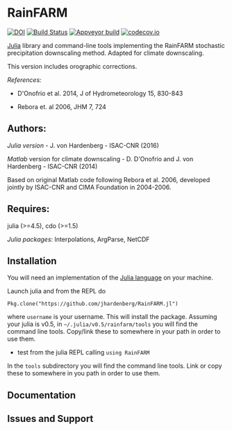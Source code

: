 # RainFARM
[![DOI](https://zenodo.org/badge/75199877.svg)](https://zenodo.org/badge/latestdoi/75199877) [![Build Status](https://travis-ci.org/jhardenberg/RainFARM.jl.svg?branch=master)](https://travis-ci.org/jhardenberg/RainFARM.jl) [![Appveyor build](https://ci.appveyor.com/api/projects/status/agoibqta7c88urfv?svg=true)](https://ci.appveyor.com/project/jhardenberg/rainfarm-jl) [![codecov.io](http://codecov.io/github/jhardenberg/RainFARM.jl/coverage.svg?branch=master)](http://codecov.io/github/jhardenberg/RainFARM.jl?branch=master)

[Julia](https://julialang.org/) library and command-line tools implementing the RainFARM stochastic precipitation downscaling method.
Adapted for climate downscaling.

This version includes orographic corrections.

*References:*

- D'Onofrio et al. 2014, J of Hydrometeorology 15, 830-843

- Rebora et. al 2006, JHM 7, 724 

## Authors: 

*Julia version* - J. von Hardenberg - ISAC-CNR (2016)

*Matlab* version for climate downscaling - D. D'Onofrio and J. von Hardenberg - ISAC-CNR (2014)

Based on original Matlab code following Rebora et al. 2006, developed jointly by ISAC-CNR and CIMA Foundation in 2004-2006.

## Requires: 

julia (>=4.5), cdo (>=1.5)

*Julia packages*: Interpolations, ArgParse, NetCDF

## Installation

You will need an implementation of the [Julia language](https://julialang.org/) on your machine. 

Launch julia and from the REPL do

    Pkg.clone("https://github.com/jhardenberg/RainFARM.jl")

where `username` is your username. This will install the package. 
Assuming your julia is v0.5, in `~/.julia/v0.5/rainfarm/tools` you will find the command line tools. Copy/link these to somewhere in your path in order to use them.

- test from the julia REPL calling `using RainFARM`

In the `tools` subdirectory you will find the command line tools. Link or copy these to somewhere in you path in order to use them.

## Documentation

## Issues and Support

